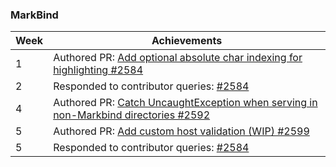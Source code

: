### MarkBind

| Week | Achievements |
| ---- | ------------ |
| 1 | Authored PR: [Add optional absolute char indexing for highlighting #2584](https://github.com/MarkBind/markbind/pull/2584) |
| 2 | Responded to contributor queries: [#2584](https://github.com/MarkBind/markbind/pull/2584) |
| 4 | Authored PR: [Catch UncaughtException when serving in non-Markbind directories #2592](https://github.com/MarkBind/markbind/pull/2592) |
| 5 | Authored PR: [Add custom host validation (WIP) #2599](https://github.com/MarkBind/markbind/pull/2599) |
| 5 | Responded to contributor queries: [#2584](https://github.com/MarkBind/markbind/pull/2584) |